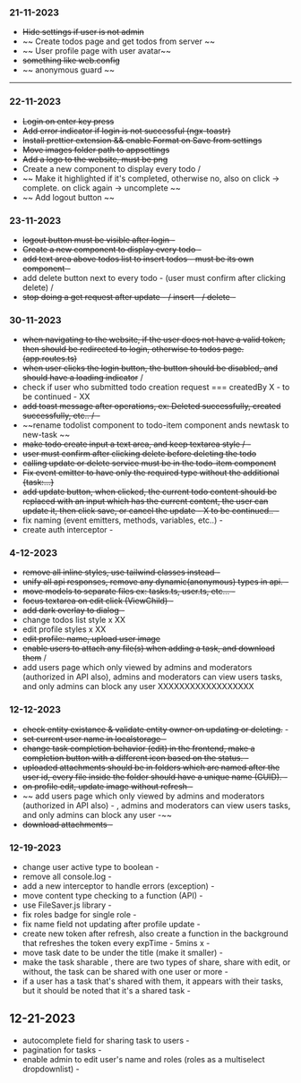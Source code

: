 ### 21-11-2023

- ~~Hide settings if user is not admin~~
- ~~ Create todos page and get todos from server ~~
- ~~ User profile page with user avatar~~
- ~~something like web.config~~
- ~~ anonymous guard ~~

---

### 22-11-2023

- ~~Login on enter key press~~
- ~~Add error indicator if login is not successful (ngx-toastr)~~
- ~~Install prettier extension && enable Format on Save from settings~~
- ~~Move images folder path to appsettings~~
- ~~Add a logo to the website, must be png~~
- Create a new component to display every todo /
- ~~ Make it highlighted if it's completed, otherwise no, also on click -> complete. on click again -> uncomplete ~~
- ~~ Add logout button ~~

### 23-11-2023

- ~~logout button must be visible after login -~~
- ~~Create a new component to display every todo -~~
- ~~add text area above todos list to insert todos - must be its own component -~~
- add delete button next to every todo - (user must confirm after clicking delete) /
- ~~stop doing a get request after update - / insert - / delete -~~

### 30-11-2023

- ~~when navigating to the website, if the user does not have a valid token, then should be redirected to login, otherwise to todos page. (app.routes.ts)~~
- ~~when user clicks the login button, the button should be disabled, and should have a loading indicator~~ /
- check if user who submitted todo creation request === createdBy X - to be continued - XX
- ~~add toast message after operations, ex: Deleted successfully, created successfully, etc.. / -~~
- ~~rename todolist component to todo-item component ands newtask to new-task ~~
- ~~make todo create input a text area, and keep textarea style / -~~
- ~~user must confirm after clicking delete before deleting the todo~~
- ~~calling update or delete service must be in the todo-item component~~
- ~~Fix event emitter to have only the required type without the additional {task:...}~~
- ~~add update button, when clicked, the current todo content should be replaced with an input which has the current content, the user can update it, then click save, or cancel the update - X to be continued.. -~~
- fix naming (event emitters, methods, variables, etc..) -
- create auth interceptor -

### 4-12-2023

- ~~remove all inline styles, use tailwind classes instead -~~
- ~~unify all api responses, remove any dynamic(anonymous) types in api. -~~
- ~~move models to separate files ex: tasks.ts, user.ts, etc... -~~
- ~~focus textarea on edit click (ViewChild) -~~
- ~~add dark overlay to dialog -~~
- change todos list style x XX
- edit profile styles x XX
- ~~edit profile: name, upload user image~~
- ~~enable users to attach any file(s) when adding a task, and download them~~ /
- add users page which only viewed by admins and moderators (authorized in API also), admins and moderators can view users tasks, and only admins can block any user XXXXXXXXXXXXXXXXXX

### 12-12-2023

- ~~check entity existance & validate entity owner on updating or deleting.~~ -
- ~~set current user name in localstorage -~~
- ~~change task completion behavior (edit) in the frontend, make a completion button with a different icon based on the status. -~~
- ~~uploaded attachments should be in folders which are named after the user id, every file inside the folder should have a unique name (GUID). -~~
- ~~on profile edit, update image without refresh -~~
- ~~ add users page which only viewed by admins and moderators (authorized in API also) - , admins and moderators can view users tasks, and only admins can block any user -~~
- ~~download attachments -~~

### 12-19-2023

- change user active type to boolean -
- remove all console.log -
- add a new interceptor to handle errors (exception) -
- move content type checking to a function (API) -
- use FileSaver.js library -
- fix roles badge for single role -
- fix name field not updating after profile update -
- create new token after refresh, also create a function in the background that refreshes the token every expTime - 5mins x -
- move task date to be under the title (make it smaller) -
- make the task sharable , there are two types of share, share with edit, or without, the task can be shared with one user or more -
- if a user has a task that's shared with them, it appears with their tasks, but it should be noted that it's a shared task -

## 12-21-2023

- autocomplete field for sharing task to users -
- pagination for tasks -
- enable admin to edit user's name and roles (roles as a multiselect dropdownlist) -
